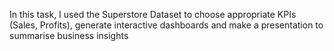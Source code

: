 In this task, I used the Superstore Dataset to choose appropriate KPIs (Sales, Profits), generate interactive dashboards and make a presentation to summarise business insights
